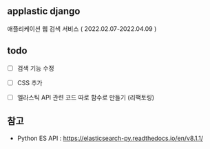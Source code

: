 ## applastic django
애플리케이션 웹 검색 서비스 ( 2022.02.07-2022.04.09 )

## todo
- [ ] 검색 기능 수정
- [ ] CSS 추가
- [ ] 엘라스틱 API 관련 코드 따로 함수로 만들기 (리팩토링)


## 참고
- Python ES API : https://elasticsearch-py.readthedocs.io/en/v8.1.1/
